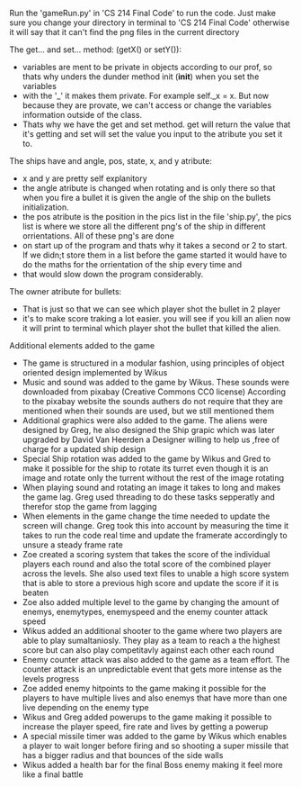 Run the 'gameRun.py' in 'CS 214 Final Code' to run the code. Just make sure you change your directory in terminal to 'CS 214 Final Code' otherwise it will say that it can't
find the png files in the current directory

      
The get... and set... method: (getX() or setY()):
- variables are ment to be private in objects according to our prof, so thats why unders the dunder method init (__init__) when you set the variables
- with the '_' it makes them private. For example self._x = x. But now because they are provate, we can't access or change the variables information outside of the class. 
- Thats why we have the get and set method. get will return the value that it's getting and set will set the value you input to the atribute you set it to.

The ships have and angle, pos, state, x, and y atribute:
- x and y are pretty self explanitory
- the angle atribute is changed when rotating and is only there so that when you fire a bullet it is given the angle of the ship on the bullets initialization.
- the pos atribute is the position in the pics list in the file 'ship.py', the pics list is where we store all the different png's of the ship in different orrientations. All of these png's are done
- on start up of the program and thats why it takes a second or 2 to start. If we didn;t store them in a list before the game started it would have to do the maths for the orrientation of the ship every time and
- that would slow down the program considerably.

The owner atribute for bullets:
- That is just so that we can see which player shot the bullet in 2 player
- it's to make score traking a lot easier. you will see if you kill an alien now it will print to terminal which player shot the bullet that killed the alien.

Additional elements added to the game
- The game is structured in a modular fashion, using principles of object oriented design implemented by Wikus
- Music and sound was added to the game by Wikus. These sounds were downloaded from pixabay (Creative Commons CC0 license) According to the pixabay website the sounds authers do not require that they are mentioned when their sounds are used,  but we still mentioned them
- Additional graphics were also added to the game. The aliens were designed by Greg, he also designed the Ship grapic which was later upgraded by David Van Heerden a Designer willing to help us ,free of charge for a updated ship design
- Special Ship rotation was added to the game by Wikus and Gred to make it possible for the ship to rotate its turret even though it is an image and rotate only the turrent without the rest of the image rotating
- When playing sound and rotating an image it takes to long and makes the game lag. Greg used threading to do these tasks sepperatly and therefor stop the game from lagging
- When elements in the game change the time needed to update the screen will change. Greg took this into account by measuring the time it takes to run the code real time and update the framerate accordingly to unsure a steady frame rate
- Zoe created a scoring system that takes the score of the individual players each round and also the total score of the combined player across the levels. She also used text files to unable a high score system that is able to store a previous high score and update the score if it is beaten
- Zoe also added multiple level to the game by changing the amount of enemys, enemytypes, enemyspeed and the enemy counter attack speed
- Wikus added an additional shooter to the game where two players are able to play sumaltaniosly. They play as a team to reach a the highest score but can also play competitavly against each other each round
- Enemy counter attack was also added to the game as a team effort. The counter attack is an unpredictable event that gets more intense as the levels progress
- Zoe added enemy hitpoints to the game making it possible for the  players to have multiple lives and also enemys that have more than one live depending on the enemy type
- Wikus and Greg added powerups to the game making it possible to increase the player speed, fire rate and lives by getting a powerup
- A special missile timer was added to the game by Wikus which enables a player to wait longer before firing and so shooting a super missile that has a bigger radius and that bounces of the side walls
- Wikus added a health bar for the final Boss enemy making it feel more like a final battle



